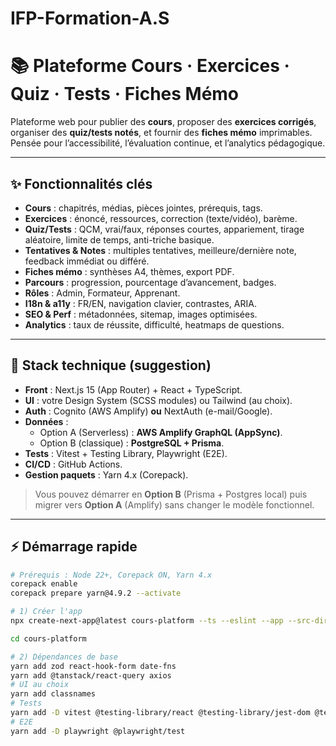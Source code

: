 # IFP-Formation-A.S
# 📚 Plateforme Cours · Exercices · Quiz · Tests · Fiches Mémo

Plateforme web pour publier des **cours**, proposer des **exercices corrigés**, organiser des **quiz/tests notés**, et fournir des **fiches mémo** imprimables. Pensée pour l’accessibilité, l’évaluation continue, et l’analytics pédagogique.

---

## ✨ Fonctionnalités clés

- **Cours** : chapitrés, médias, pièces jointes, prérequis, tags.
- **Exercices** : énoncé, ressources, correction (texte/vidéo), barème.
- **Quiz/Tests** : QCM, vrai/faux, réponses courtes, appariement, tirage aléatoire, limite de temps, anti-triche basique.
- **Tentatives & Notes** : multiples tentatives, meilleure/dernière note, feedback immédiat ou différé.
- **Fiches mémo** : synthèses A4, thèmes, export PDF.
- **Parcours** : progression, pourcentage d’avancement, badges.
- **Rôles** : Admin, Formateur, Apprenant.
- **I18n & a11y** : FR/EN, navigation clavier, contrastes, ARIA.
- **SEO & Perf** : métadonnées, sitemap, images optimisées.
- **Analytics** : taux de réussite, difficulté, heatmaps de questions.

---

## 🧱 Stack technique (suggestion)

- **Front** : Next.js 15 (App Router) + React + TypeScript.
- **UI** : votre Design System (SCSS modules) ou Tailwind (au choix).
- **Auth** : Cognito (AWS Amplify) **ou** NextAuth (e-mail/Google).
- **Données** : 
  - Option A (Serverless) : **AWS Amplify GraphQL (AppSync)**.
  - Option B (classique) : **PostgreSQL + Prisma**.
- **Tests** : Vitest + Testing Library, Playwright (E2E).
- **CI/CD** : GitHub Actions.
- **Gestion paquets** : Yarn 4.x (Corepack).

> Vous pouvez démarrer en **Option B** (Prisma + Postgres local) puis migrer vers **Option A** (Amplify) sans changer le modèle fonctionnel.

---

## ⚡ Démarrage rapide

```bash
# Prérequis : Node 22+, Corepack ON, Yarn 4.x
corepack enable
corepack prepare yarn@4.9.2 --activate

# 1) Créer l'app
npx create-next-app@latest cours-platform --ts --eslint --app --src-dir --import-alias "@/*"

cd cours-platform

# 2) Dépendances de base
yarn add zod react-hook-form date-fns
yarn add @tanstack/react-query axios
# UI au choix
yarn add classnames
# Tests
yarn add -D vitest @testing-library/react @testing-library/jest-dom @testing-library/user-event jsdom
# E2E
yarn add -D playwright @playwright/test
